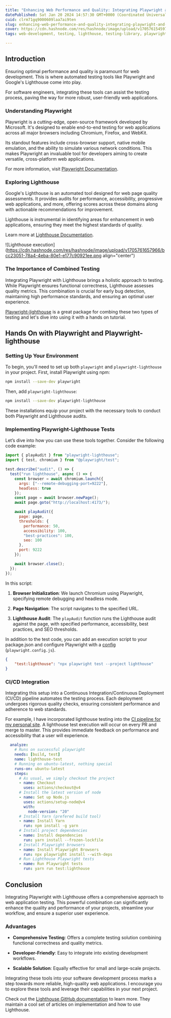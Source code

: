 ```yaml
---
title: "Enhancing Web Performance and Quality: Integrating Playwright and Lighthouse"
datePublished: Sat Jan 20 2024 14:57:30 GMT+0000 (Coordinated Universal Time)
cuid: clrm71gq9000609laa7ai9ten
slug: enhancing-web-performance-and-quality-integrating-playwright-and-lighthouse
cover: https://cdn.hashnode.com/res/hashnode/image/upload/v1705761545970/94aecb89-bfc8-4403-8d5e-b637236197e9.jpeg
tags: web-development, testing, lighthouse, testing-library, playwright

---
```


## Introduction

Ensuring optimal performance and quality is paramount for web development. This is where automated testing tools like Playwright and Google's Lighthouse come into play.

For software engineers, integrating these tools can assist the testing process, paving the way for more robust, user-friendly web applications.

### Understanding Playwright

Playwright is a cutting-edge, open-source framework developed by Microsoft. It's designed to enable end-to-end testing for web applications across all major browsers including Chromium, Firefox, and WebKit.

Its standout features include cross-browser support, native mobile emulation, and the ability to simulate various network conditions. This makes Playwright an invaluable tool for developers aiming to create versatile, cross-platform web applications.

For more information, visit [Playwright Documentation](https://playwright.dev/docs/intro).

### Exploring Lighthouse

Google's Lighthouse is an automated tool designed for web page quality assessments. It provides audits for performance, accessibility, progressive web applications, and more, offering scores across these domains along with actionable recommendations for improvement.

Lighthouse is instrumental in identifying areas for enhancement in web applications, ensuring they meet the highest standards of quality.

Learn more at [Lighthouse Documentation](https://developers.google.com/web/tools/lighthouse).

![Lighthouse execution](https://cdn.hashnode.com/res/hashnode/image/upload/v1705761657966/bcc23051-78a4-4eba-80e1-e177c90921ee.png align="center")

### The Importance of Combined Testing

Integrating Playwright with Lighthouse brings a holistic approach to testing. While Playwright ensures functional correctness, Lighthouse assesses quality metrics. This combination is crucial for early bug detection, maintaining high performance standards, and ensuring an optimal user experience.

[Playwright-lighthouse](https://www.npmjs.com/package/playwright-lighthouse) is a great package for combing these two types of testing and let's dive into using it with a hands on tutorial.

## Hands On with Playwright and Playwright-lighthouse

### Setting Up Your Environment

To begin, you'll need to set up both `playwright` and `playwright-lighthouse` in your project. First, install Playwright using npm:

```bash
npm install --save-dev playwright
```

Then, add `playwright-lighthouse`:

```bash
npm install --save-dev playwright-lighthouse
```

These installations equip your project with the necessary tools to conduct both Playwright and Lighthouse audits.

### Implementing Playwright-Lighthouse Tests

Let’s dive into how you can use these tools together. Consider the following code example:

```javascript
import { playAudit } from "playwright-lighthouse";
import { test, chromium } from "@playwright/test";

test.describe("audit", () => {
  test("run lighthouse", async () => {
    const browser = await chromium.launch({
      args: ["--remote-debugging-port=9222"],
      headless: true
    });
    const page = await browser.newPage();
    await page.goto("http://localhost:4173/");

    await playAudit({
      page: page,
      thresholds: {
        performance: 50,
        accessibility: 100,
        "best-practices": 100,
        seo: 100
      },
      port: 9222
    });

    await browser.close();
  });
});
```

In this script:

1. **Browser Initialization**: We launch Chromium using Playwright, specifying remote debugging and headless mode.
    
2. **Page Navigation**: The script navigates to the specified URL.
    
3. **Lighthouse Audit**: The `playAudit` function runs the Lighthouse audit against the page, with specified performance, accessibility, best practices, and SEO thresholds.
    

In addition to the test code, you can add an execution script to your package.json and configure Playwright with a [config](https://playwright.dev/docs/test-configuration) (`playwright.config.js`).

```json
{
    "test:lighthouse": "npx playwright test --project lighthouse"
}
```

### CI/CD Integration

Integrating this setup into a Continuous Integration/Continuous Deployment (CI/CD) pipeline automates the testing process. Each deployment undergoes rigorous quality checks, ensuring consistent performance and adherence to web standards.

For example, I have incorporated lighthouse testing into the [CI pipeline for my personal site](https://github.com/Scc33/Scc33.github.io/blob/3e0e1745c1b618819c856df4f7ab5943c3d7421b/.github/workflows/ci.yml#L79). A lighthouse test execution will occur on every PR and merge to master. This provides immediate feedback on performance and accessibility that a user will experience.

```yaml
  analyze:
    # Runs on successful playwright
    needs: [build, test]
    name: lighthouse-test
    # Running on ubuntu-latest, nothing special
    runs-on: ubuntu-latest
    steps:
      # As usual, we simply checkout the project
      - name: Checkout
        uses: actions/checkout@v4
      # Install the latest version of node
      - name: Set up Node.js
        uses: actions/setup-node@v4
        with:
          node-version: "20"
      # Install Yarn (prefered build tool)
      - name: Install Yarn
        run: npm install -g yarn
      # Install project dependencies
      - name: Install dependencies
        run: yarn install --frozen-lockfile
      # Install Playwright browsers
      - name: Install Playwright Browsers
        run: npx playwright install --with-deps
      # Run Lighthouse Playwright tests
      - name: Run Playwright tests
        run: yarn run test:lighthouse
```

## Conclusion

Integrating Playwright with Lighthouse offers a comprehensive approach to web application testing. This powerful combination can significantly enhance the quality and performance of your projects, streamline your workflow, and ensure a superior user experience.

### Advantages

* **Comprehensive Testing**: Offers a complete testing solution combining functional correctness and quality metrics.
    
* **Developer-Friendly**: Easy to integrate into existing development workflows.
    
* **Scalable Solution**: Equally effective for small and large-scale projects.
    

Integrating these tools into your software development process marks a step towards more reliable, high-quality web applications. I encourage you to explore these tools and leverage their capabilities in your next project.

Check out the [Lighthouse GitHub documentation](https://github.com/GoogleChrome/lighthouse/tree/main/docs) to learn more. They maintain a cool set of articles on implementation and how to use Lighthouse.